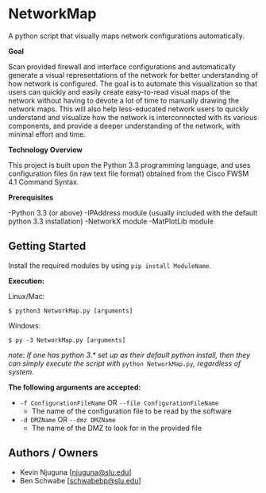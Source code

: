 # NetworkMap

A python script that visually maps network configurations automatically.

**Goal** 

Scan provided firewall and interface configurations and automatically generate a visual representations of the network for better understanding of how network is configured.
The goal is to automate this visualization so that users can quickly and easily create easy-to-read visual maps of the network without having to devote a lot of time to manually drawing the network maps.
This will also help less-educated network users to quickly understand and visualize how the network is interconnected with its various components, and provide a deeper understanding of the network, with minimal effort and time.

**Technology Overview**

This project is built upon the Python 3.3 programming language, and uses configuration files (in raw text file format) obtained from the Cisco FWSM 4.1 Command Syntax.

**Prerequisites**

-Python 3.3 (or above)
-IPAddress module (usually included with the default python 3.3 installation)
-NetworkX module
-MatPlotLib module

## Getting Started

Install the required modules by using `pip install ModuleName`.

**Execution:**

Linux/Mac:

`$ python3 NetworkMap.py [arguments]`

Windows:

`$ py -3 NetworkMap.py [arguments]`

_note: If one has python 3.* set up as their default python install, then they can simply execute the script with_ `python NetworkMap.py`_, regardless of system._

**The following arguments are accepted:**

- `-f ConfigurationFileName` OR `--file ConfigurationFileName`
    - The name of the configuration file to be read by the software
- `-d DMZName` OR `--dmz DMZName`
    - The name of the DMZ to look for in the provided file

## Authors / Owners

- Kevin Njuguna [njuguna@slu.edu]
- Ben Schwabe [schwabebp@slu.edu]
